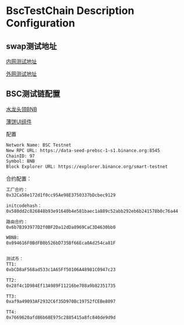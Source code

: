 # BscTestChain Description Configuration

## swap测试地址

[内网测试地址](http://192.168.1.2:8086)

[外网测试地址](http://zywl.fortiddns.com:8086)


## BSC测试链配置

[水龙头领BNB](https://testnet.binance.org/faucet-smart)


[薄饼UI组件](https://pancakeswap.github.io/pancake-uikit/)

配置
```sh
Network Name: BSC Testnet
New RPC URL: https://data-seed-prebsc-1-s1.binance.org:8545
ChainID: 97
Symbol: BNB
Block Explorer URL: https://explorer.binance.org/smart-testnet
```

合约配置：
```sh
工厂合约：
0x32Ca58e172d1f0cc95Ae98E3750337bDcbec9129

initcodehash：
0x580dd2c826848b93e91640b4e581baec1a889c52abb292eb6b241578b0c76a44

路由合约：
0x6b7B393977D2f0BF2Da12dDa8969CaC3D4630bb0

WBNB: 
0x094616F0BdFB0b526bD735Bf66Eca0Ad254ca81F


测试币：
TT1:
0xbCD8aF568ad533c1A65Ff50106A48981C0947c23

TT2:
0x28f4c1D984Ef13A989F11216be708a9b82351735

TT3:
0xaf9a49093AF2932C6f35D970Bc19752fCEBe8097

TT4:
0x7669620afd86b68E975c2885415a8fc840de9d9d
```
